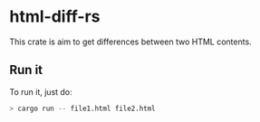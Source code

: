# html-diff-rs

This crate is aim to get differences between two HTML contents.

## Run it

To run it, just do:

```bash
> cargo run -- file1.html file2.html
```
